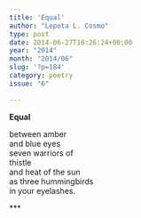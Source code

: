 ```yaml
---
title: 'Equal'
author: "Lepota L. Cosmo"
type: post
date: 2014-06-27T16:26:24+00:00
year: "2014"
month: "2014/06"
slug: '?p=184'
category: poetry
issue: "6"

---
```

**Equal**

between amber  
and blue eyes  
seven warriors of  
thistle  
and heat of the sun  
as three hummingbirds  
in your eyelashes.

\***
